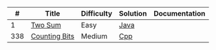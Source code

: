| #    | Title                                            | Difficulty | Solution | Documentation |
| ---- | ------------------------------------------------ | ---------- | -------- | ---- |
| 1    | [Two Sum](https://leetcode.com/problems/two-sum) | Easy       | [Java](./src/two_sum/TwoSum.java) |  |
| 338 | [Counting Bits](https://leetcode.com/problems/counting-bits/) | Medium | [Cpp](./src/counting_bits/counting_bits.cc) |  |
